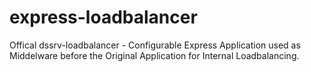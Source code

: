 # express-loadbalancer
Offical dssrv-loadbalancer - Configurable Express Application used as Middelware before the Original Application for Internal Loadbalancing.
